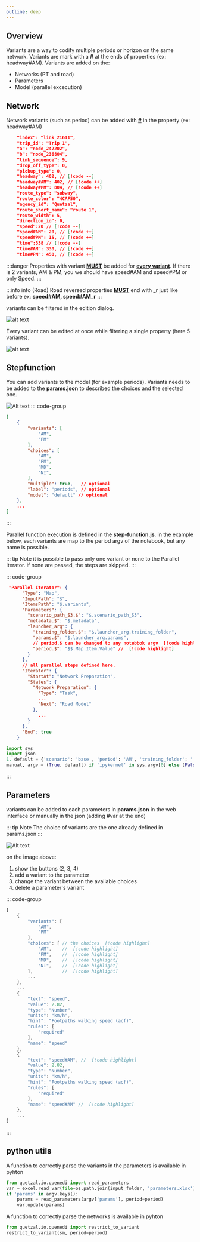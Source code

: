 ```yaml
---
outline: deep
---
```


## Overview
Variants are a way to codify multiple periods or horizon on the same network. Variants are mark with a **#** at the ends of properties (ex: headway#AM). Variants are added on the: 

- Networks (PT and road)
- Parameters 
- Model (parallel excecution)


## Network

Network variants (such as period) can be added with <u>**#**</u> in the property (ex: headway#AM)

```json
    "index": "link_21611",
    "trip_id": "Trip 1",
    "a": "node_242202",
    "b": "node_236804",
    "link_sequence": 9,
    "drop_off_type": 0,
    "pickup_type": 0,
    "headway": 402, // [!code --]
    "headway#AM": 402, // [!code ++]
    "headway#PM": 804, // [!code ++]
    "route_type": "subway",
    "route_color": "4CAF50",
    "agency_id": "Quetzal",
    "route_short_name": "route 1",
    "route_width": 5,
    "direction_id": 0,
    "speed":20 // [!code --]
    "speed#AM": 20, // [!code ++]
    "speed#PM": 15, // [!code ++]
    "time":338 // [!code --]
    "time#AM": 338, // [!code ++]
    "time#PM": 450, // [!code ++]
```

:::danger
Properties with variant **<u>MUST</u>** be added for **<u>every variant</u>**. If there is 2 variants, AM & PM, you we should have speed#AM and speed#PM or only Speed.
:::

:::info info (Road)
Road reversed properties **<u>MUST</u>**  end with _r just like before ex: **speed#AM, speed#AM_r**
:::

variants can be filtered in the edition dialog.

![alt text](/deploy/variant.png)

Every variant can be edited at once while filtering a single property (here 5 variants).

![alt text](/deploy/variant2.png)

## Stepfunction

You can add variants to the model (for example periods). Variants needs to be added to the **params.json** to described the choices and the selected one.

![Alt text](/deploy/variant_stepfunction.png)
::: code-group
```json [params.js] 
[   
    {
		"variants": [
			"AM",
			"PM"
		],
		"choices": [
			"AM",
			"PM",
			"MD",
			"NI",
		],
		"multiple": true,   // optional
		"label": "periods", // optional
		"model": "default" // optional
	},
    ...
]
```
:::

Parallel function execution is defined in the **step-function.js**. in the example below, each variants are map to the period argv of the notebook, but any name is possible.

::: tip Note 
it is possible to pass only one variant or none to the Parallel Iterator. if none are passed, the steps are skipped.
:::

::: code-group
```json [step-functions.js]
 "Parallel Iterator": {
      "Type": "Map",
      "InputPath": "$",
      "ItemsPath": "$.variants",
      "Parameters": {
        "scenario_path_S3.$": "$.scenario_path_S3",
        "metadata.$": "$.metadata",
        "launcher_arg": {
          "training_folder.$": "$.launcher_arg.training_folder",
          "params.$": "$.launcher_arg.params",
          // period.$ can be changed to any notebbok argv  [!code highlight]
          "period.$": "$$.Map.Item.Value" //  [!code highlight]
        }
      },
      // all parallel steps defined here.
      "Iterator": {
        "StartAt": "Network Preparation",
        "States": {
          "Network Preparation": {
            "Type": "Task",
            ...
            "Next": "Road Model"
          },
            ...
        }
      },
      "End": true
    }
```

```python [notebook argv]
import sys
import json
1. default = {'scenario': 'base', 'period': 'AM', 'training_folder': '../..'} #[!code highlight]
manual, argv = (True, default) if 'ipykernel' in sys.argv[0] else (False, dict(default, **json.loads(sys.argv[1])))
```
:::


## Parameters

variants can be added to each parameters in **params.json** in the web interface or manually in the json (adding #var at the end)

::: tip Note 
The choice of variants are the one already defined in params.json
:::


![Alt text](/deploy/variant_params.png)

on the image above:
1. show the buttons (2, 3, 4)
2. add a variant to the parameter
3. change the variant between the available choices
4. delete a parameter's variant

::: code-group
```js [params.js]
[
    {
		"variants": [
			"AM",
			"PM"
		],
		"choices": [ // the choices  [!code highlight]
			"AM",    //  [!code highlight]
			"PM",    //  [!code highlight]
			"MD",    //  [!code highlight]
			"NI",    //  [!code highlight]
		],           //  [!code highlight]
        ...
	},
    ...
    {
        "text": "speed",
        "value": 2.82,
        "type": "Number",
        "units": "km/h",
        "hint": "Footpaths walking speed (acf)",
        "rules": [
            "required"
        ],
        "name": "speed"
    },
    {
        "text": "speed#AM", //  [!code highlight]
        "value": 2.82,
        "type": "Number",
        "units": "km/h",
        "hint": "Footpaths walking speed (acf)",
        "rules": [
            "required"
        ],
        "name": "speed#AM" //  [!code highlight]
    },
    ...
]
```
:::

## python utils

A function to correctly parse the variants in the parameters is available in pyhton

```python
from quetzal.io.quenedi import read_parameters
var = excel.read_var(file=os.path.join(input_folder, 'parameters.xlsx'), scenario=scenario, period=period, return_ancestry=False)
if 'params' in argv.keys():
	params = read_parameters(argv['params'], period=period)
	var.update(params)
```

A function to correctly parse the networks is available in pyhton

``` python
from quetzal.io.quenedi import restrict_to_variant
restrict_to_variant(sm, period=period)
```